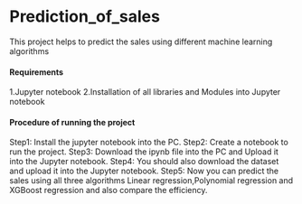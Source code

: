 # Prediction_of_sales
This project helps to predict the sales using different machine learning algorithms

<h4><b>Requirements</b></h4>
1.Jupyter notebook
2.Installation of all libraries and Modules into Jupyter notebook

<h4><b>Procedure of running the project</b></h4>
Step1: Install the jupyter notebook into the PC.
Step2: Create a notebook to run the project.
Step3: Download the ipynb file into the PC and Upload it into the Jupyter notebook.
Step4: You should also download the dataset and upload it into the Jupyter notebook.
Step5: Now you can predict the sales using all three algorithms Linear regression,Polynomial regression and XGBoost regression and also compare the efficiency.


